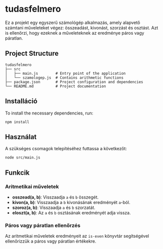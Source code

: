 # tudasfelmero

Ez a projekt egy egyszerű számológép alkalmazás, amely alapvető számtani műveleteket végez: összeadást, kivonást, szorzást és osztást. Azt is ellenőrzi, hogy ezeknek a műveleteknek az eredménye páros vagy páratlan.
## Project Structure

```
tudasfelmero
├── src
│   ├── main.js        # Entry point of the application
│   └── szamologep.js  # Contains arithmetic functions
├── package.json       # Project configuration and dependencies
└── README.md          # Project documentation
```

## Installáció

To install the necessary dependencies, run:

```
npm install
```

## Használat

A szükséges csomagok telepítéséhez futtassa a következőt:
```
node src/main.js
```

## Funkcik

### Aritmetikai műveletek

- **osszead(a, b)**: Visszaadja `a` és `b` összegét.
- **kivon(a, b)**: Visszaadja a `b` kivonásának eredményét `a`-ból.
- **szoroz(a, b)**: Visszaadja `a` és `b` szorzatát.
- **eloszt(a, b)**: Az `a` és `b` osztásának eredményét adja vissza.

### Páros vagy páratlan ellenőrzés

Az aritmetikai műveletek eredményeit az `is-even` könyvtár segítségével ellenőrizzük a páros vagy páratlan értékekre.

